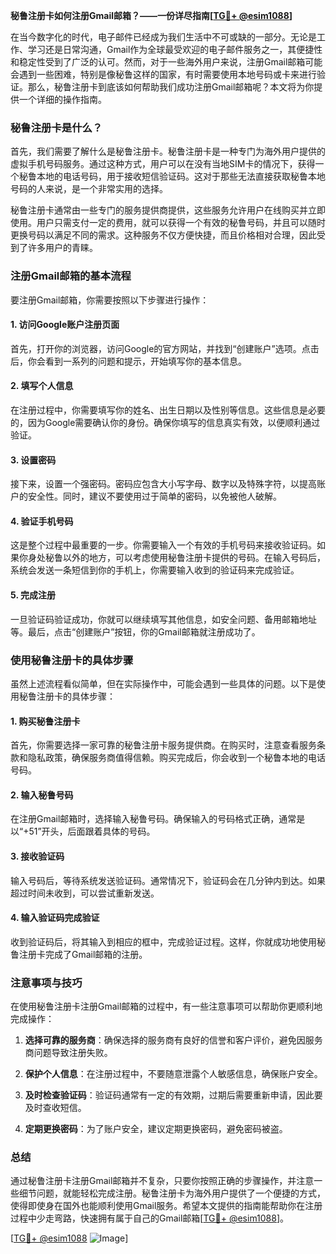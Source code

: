 **秘鲁注册卡如何注册Gmail邮箱？——一份详尽指南[[TG💪+ @esim1088](https://t.me/s/esim1088)]**

在当今数字化的时代，电子邮件已经成为我们生活中不可或缺的一部分。无论是工作、学习还是日常沟通，Gmail作为全球最受欢迎的电子邮件服务之一，其便捷性和稳定性受到了广泛的认可。然而，对于一些海外用户来说，注册Gmail邮箱可能会遇到一些困难，特别是像秘鲁这样的国家，有时需要使用本地号码或卡来进行验证。那么，秘鲁注册卡到底该如何帮助我们成功注册Gmail邮箱呢？本文将为你提供一个详细的操作指南。

### 秘鲁注册卡是什么？

首先，我们需要了解什么是秘鲁注册卡。秘鲁注册卡是一种专门为海外用户提供的虚拟手机号码服务。通过这种方式，用户可以在没有当地SIM卡的情况下，获得一个秘鲁本地的电话号码，用于接收短信验证码。这对于那些无法直接获取秘鲁本地号码的人来说，是一个非常实用的选择。

秘鲁注册卡通常由一些专门的服务提供商提供，这些服务允许用户在线购买并立即使用。用户只需支付一定的费用，就可以获得一个有效的秘鲁号码，并且可以随时更换号码以满足不同的需求。这种服务不仅方便快捷，而且价格相对合理，因此受到了许多用户的青睐。

### 注册Gmail邮箱的基本流程

要注册Gmail邮箱，你需要按照以下步骤进行操作：

#### 1. 访问Google账户注册页面

首先，打开你的浏览器，访问Google的官方网站，并找到“创建账户”选项。点击后，你会看到一系列的问题和提示，开始填写你的基本信息。

#### 2. 填写个人信息

在注册过程中，你需要填写你的姓名、出生日期以及性别等信息。这些信息是必要的，因为Google需要确认你的身份。确保你填写的信息真实有效，以便顺利通过验证。

#### 3. 设置密码

接下来，设置一个强密码。密码应包含大小写字母、数字以及特殊字符，以提高账户的安全性。同时，建议不要使用过于简单的密码，以免被他人破解。

#### 4. 验证手机号码

这是整个过程中最重要的一步。你需要输入一个有效的手机号码来接收验证码。如果你身处秘鲁以外的地方，可以考虑使用秘鲁注册卡提供的号码。在输入号码后，系统会发送一条短信到你的手机上，你需要输入收到的验证码来完成验证。

#### 5. 完成注册

一旦验证码验证成功，你就可以继续填写其他信息，如安全问题、备用邮箱地址等。最后，点击“创建账户”按钮，你的Gmail邮箱就注册成功了。

### 使用秘鲁注册卡的具体步骤

虽然上述流程看似简单，但在实际操作中，可能会遇到一些具体的问题。以下是使用秘鲁注册卡的具体步骤：

#### 1. 购买秘鲁注册卡

首先，你需要选择一家可靠的秘鲁注册卡服务提供商。在购买时，注意查看服务条款和隐私政策，确保服务商值得信赖。购买完成后，你会收到一个秘鲁本地的电话号码。

#### 2. 输入秘鲁号码

在注册Gmail邮箱时，选择输入秘鲁号码。确保输入的号码格式正确，通常是以“+51”开头，后面跟着具体的号码。

#### 3. 接收验证码

输入号码后，等待系统发送验证码。通常情况下，验证码会在几分钟内到达。如果超过时间未收到，可以尝试重新发送。

#### 4. 输入验证码完成验证

收到验证码后，将其输入到相应的框中，完成验证过程。这样，你就成功地使用秘鲁注册卡完成了Gmail邮箱的注册。

### 注意事项与技巧

在使用秘鲁注册卡注册Gmail邮箱的过程中，有一些注意事项可以帮助你更顺利地完成操作：

1. **选择可靠的服务商**：确保选择的服务商有良好的信誉和客户评价，避免因服务商问题导致注册失败。
   
2. **保护个人信息**：在注册过程中，不要随意泄露个人敏感信息，确保账户安全。

3. **及时检查验证码**：验证码通常有一定的有效期，过期后需要重新申请，因此要及时查收短信。

4. **定期更换密码**：为了账户安全，建议定期更换密码，避免密码被盗。

### 总结

通过秘鲁注册卡注册Gmail邮箱并不复杂，只要你按照正确的步骤操作，并注意一些细节问题，就能轻松完成注册。秘鲁注册卡为海外用户提供了一个便捷的方式，使得即使身在国外也能顺利使用Gmail服务。希望本文提供的指南能帮助你在注册过程中少走弯路，快速拥有属于自己的Gmail邮箱[[TG💪+ @esim1088](https://t.me/s/esim1088)]。

[[TG💪+ @esim1088](https://t.me/s/esim1088) ![Image](https://i.postimg.cc/4NQfJmqS/Snipaste-2025-05-13-00-14-12.png)]